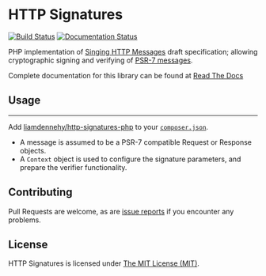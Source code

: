 # HTTP Signatures

[![Build Status](https://travis-ci.org/liamdennehy/http-signatures-php.svg?branch=master)](https://travis-ci.org/liamdennehy/http-signatures-php)
[![Documentation Status](https://readthedocs.org/projects/http-signatures-php/badge/?version=latest)](https://http-signatures-php.readthedocs.io/en/latest/?badge=latest)

PHP implementation of [Singing HTTP Messages][draft10] draft specification;
allowing cryptographic signing and verifying of [PSR-7 messages][psr7].

<!-- See also:

* https://github.com/99designs/http-signatures-guzzlehttp
* https://github.com/99designs/http-signatures-ruby
-->

Complete documentation for this library can be found at 
[Read The Docs](https://http-signatures-php.readthedocs.io/en/latest/)

## Usage
---

Add [liamdennehy/http-signatures-php][package] to your [``composer.json``][composer].


* A message is assumed to be a PSR-7 compatible Request or Response objects.
* A ``Context`` object is used to configure the signature parameters, and prepare
  the verifier functionality.


## Contributing

Pull Requests are welcome, as are 
[issue reports][github-issues] if you encounter any problems.

[draft10]: http://tools.ietf.org/html/draft-cavage-http-signatures-10
[Symfony\Component\HttpFoundation\Request]: https://github.com/symfony/HttpFoundation/blob/master/Request.php
[composer]: https://getcomposer.org/
[package]: https://packagist.org/packages/liamdennehy/http-signatures-php
[github-issues]: https://github.com/liamdennehy/http-signatures-php/issues
[psr7]: http://www.php-fig.org/psr/psr-7/

## License

HTTP Signatures is licensed under [The MIT License (MIT)](LICENSE).
